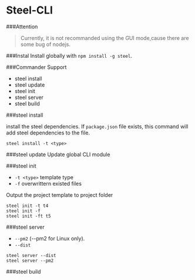# Steel-CLI
> 
###Attention
>Currently, it is not recommanded using the GUI mode,cause there are some bug of nodejs.

###Instal
Install globally with `npm install -g steel`.

###Commander Support

* steel install
* steel update
* steel init
* steel server
* steel build

###steel install

install the steel dependencies.
If `package.json` file exists, this command will add steel dependencies to the file.
```javasctipt
steel install -t <type>
```

###steel update
Update global CLI module

###steel init
* `-t <type>`  template type  
* `-f` overwrittern existed files

Output the project template to project folder
```javasctipt
steel init -t t4
steel init -f
steel init -ft t5
```
###steel server
* `--pm2` (--pm2 for Linux only).
* `--dist`

```javasctipt
steel server --dist
steel server --pm2
```
   
###steel build

